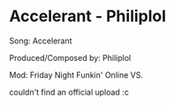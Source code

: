 # Accelerant - Philiplol

 Song: Accelerant

 Produced/Composed by: Philiplol

 Mod: Friday Night Funkin' Online VS.

 couldn't find an official upload :c